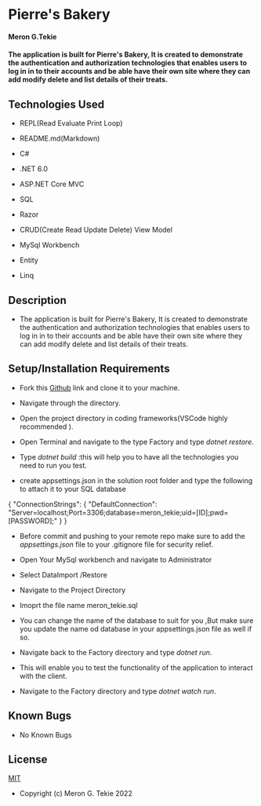 # Pierre's Bakery

#### Meron G.Tekie

#### The application is built for Pierre's Bakery, It is created to demonstrate the authentication and authorization technologies that enables users to log in in to their accounts and be able have their own site where they can add modify delete and list details of their treats.

## Technologies Used

- REPL(Read Evaluate Print Loop)

- README.md(Markdown)

- C#

- .NET 6.0

- ASP.NET Core MVC

- SQL

- Razor

- CRUD(Create Read Update Delete) View Model

- MySql Workbench

- Entity

- Linq

## Description

- The application is built for Pierre's Bakery, It is created to demonstrate the authentication and authorization technologies that enables users to log in in to their accounts and be able have their own site where they can add modify delete and list details of their treats.

## Setup/Installation Requirements

- Fork this [Github](https://github.com/MeronTekie/pierre-bakery-authentication.git) link and clone it to your machine.

- Navigate through the directory.

- Open the project directory in coding frameworks(VSCode highly recommended ).

- Open Terminal and navigate to the type Factory and type _dotnet restore_.

- Type _dotnet build_ :this will help you to have all the technologies you need to run you test.

- create appsettings.json in the solution root folder and type the following to attach it to your SQL database

{ "ConnectionStrings": { "DefaultConnection": "Server=localhost;Port=3306;database=meron_tekie;uid=[ID];pwd=[PASSWORD];" } }

- Before commit and pushing to your remote repo make sure to add the _appsettings.json_ file to your .gitignore file for security relief.
- Open Your MySql workbench and navigate to Administrator

- Select DataImport /Restore

- Navigate to the Project Directory

- Imoprt the file name meron_tekie.sql

- You can change the name of the database to suit for you
  ,But make sure you update the name od database in your appsettings.json file as well if so.

- Navigate back to the Factory directory and type _dotnet run_.

- This will enable you to test the functionality of the application to interact with the client.

- Navigate to the Factory directory and type _dotnet watch run_.

## Known Bugs

- No Known Bugs

## License

[MIT](https://opensource.org/licenses/MIT)

- Copyright (c) Meron G. Tekie 2022

